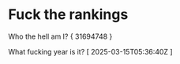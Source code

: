 # Fuck the rankings

Who the hell am I?
{ 31694748 }

What fucking year is it?
[ 2025-03-15T05:36:40Z ]
